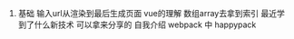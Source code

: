 1. 基础
  输入url从渲染到最后生成页面
  vue的理解
  数组array去拿到索引
  最近学到了什么新技术 可以拿来分享的
  自我介绍 
  webpack  中 happypack


  